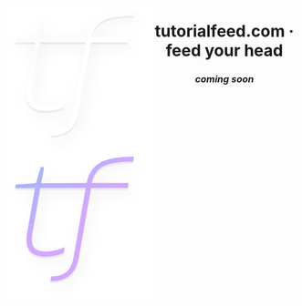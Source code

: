 
<img src="https://raw.githubusercontent.com/nberlette/static/main/brand/tutorialfeed/logo-shadow.svg#gh-dark-mode-only" alt="" align="left" width="256"><img src="https://raw.githubusercontent.com/nberlette/static/main/brand/tutorialfeed/logo-purple.svg#gh-light-mode-only" alt="" align="left" width="256">
<h1 align=center>tutorialfeed.com · feed your head</h1>
<h3 align=center><em>coming soon</em></h3>
